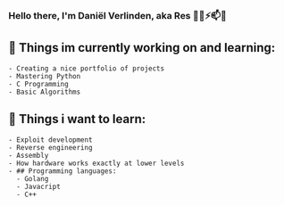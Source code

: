 ### Hello there, I'm Daniël Verlinden, aka Res 👋✨⚡📫💬

## 🔭 Things im currently working on and learning: 
    - Creating a nice portfolio of projects
    - Mastering Python
    - C Programming
    - Basic Algorithms

## 🤔 Things i want to learn:
    - Exploit development
    - Reverse engineering
    - Assembly
    - How hardware works exactly at lower levels 
    - ## Programming languages:
 	  - Golang
	  - Javacript
	  - C++

